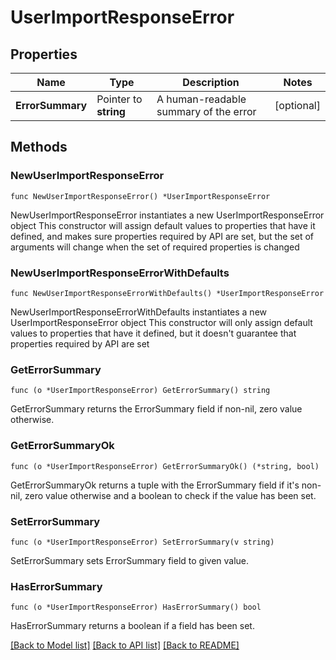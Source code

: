 # UserImportResponseError

## Properties

Name | Type | Description | Notes
------------ | ------------- | ------------- | -------------
**ErrorSummary** | Pointer to **string** | A human-readable summary of the error | [optional] 

## Methods

### NewUserImportResponseError

`func NewUserImportResponseError() *UserImportResponseError`

NewUserImportResponseError instantiates a new UserImportResponseError object
This constructor will assign default values to properties that have it defined,
and makes sure properties required by API are set, but the set of arguments
will change when the set of required properties is changed

### NewUserImportResponseErrorWithDefaults

`func NewUserImportResponseErrorWithDefaults() *UserImportResponseError`

NewUserImportResponseErrorWithDefaults instantiates a new UserImportResponseError object
This constructor will only assign default values to properties that have it defined,
but it doesn't guarantee that properties required by API are set

### GetErrorSummary

`func (o *UserImportResponseError) GetErrorSummary() string`

GetErrorSummary returns the ErrorSummary field if non-nil, zero value otherwise.

### GetErrorSummaryOk

`func (o *UserImportResponseError) GetErrorSummaryOk() (*string, bool)`

GetErrorSummaryOk returns a tuple with the ErrorSummary field if it's non-nil, zero value otherwise
and a boolean to check if the value has been set.

### SetErrorSummary

`func (o *UserImportResponseError) SetErrorSummary(v string)`

SetErrorSummary sets ErrorSummary field to given value.

### HasErrorSummary

`func (o *UserImportResponseError) HasErrorSummary() bool`

HasErrorSummary returns a boolean if a field has been set.


[[Back to Model list]](../README.md#documentation-for-models) [[Back to API list]](../README.md#documentation-for-api-endpoints) [[Back to README]](../README.md)



